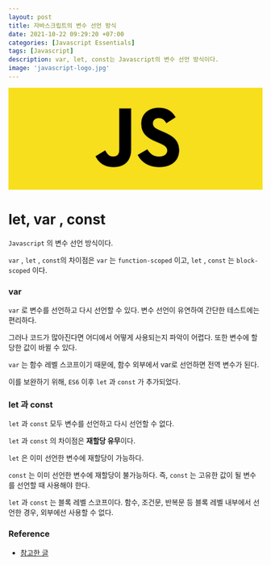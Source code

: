 ```yaml
---
layout: post
title: 자바스크립트의 변수 선언 방식
date: 2021-10-22 09:29:20 +07:00
categories: [Javascript Essentials]
tags: [Javascript]
description: var, let, const는 Javascript의 변수 선언 방식이다.
image: 'javascript-logo.jpg'
---
```


<img src="./../../images/javascript-logo.jpg" alt="javascript logo">

# let, var , const

`Javascript` 의 변수 선언 방식이다.

`var` , `let` , `const`의 차이점은 `var` 는 `function-scoped` 이고, `let` , `const` 는 `block-scoped` 이다.

### var

`var` 로 변수를 선언하고 다시 선언할 수 있다.
변수 선언이 유연하여 간단한 테스트에는 편리하다.

그러나 코드가 많아진다면 어디에서 어떻게 사용되는지 파악이 어렵다. 또한 변수에 할당한 값이 바뀔 수 있다.

`var` 는 함수 레벨 스코프이기 때문에, 함수 외부에서 var로 선언하면 전역 변수가 된다.

이를 보완하기 위해, `ES6` 이후 `let` 과 `const` 가 추가되었다.

### let 과 const

`let` 과 `const` 모두 변수를 선언하고 다시 선언할 수 없다.

`let` 과 `const` 의 차이점은 **재할당 유무**이다.

`let` 은 이미 선언한 변수에 재할당이 가능하다.

`const` 는 이미 선언한 변수에 재할당이 불가능하다. 즉, `const` 는 고유한 값이 될 변수를 선언할 때 사용해야 한다.

`let` 과 `const` 는 블록 레벨 스코프이다. 함수, 조건문, 반복문 등 블록 레벨 내부에서 선언한 경우, 외부에선 사용할 수 없다.

### Reference

- <a href="https://gist.github.com/LeoHeo/7c2a2a6dbcf80becaaa1e61e90091e5d" target="_blank" rel="noopener">참고한 글</a>
